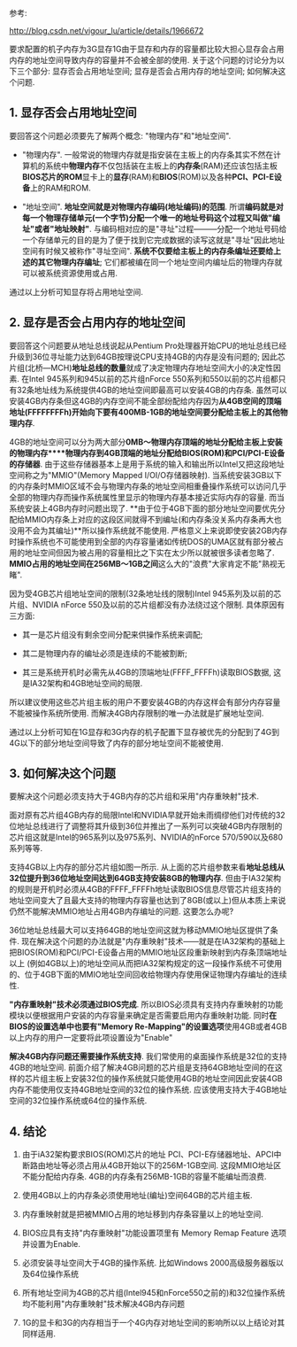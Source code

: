 参考: 

http://blog.csdn.net/vigour_lu/article/details/1966672

要求配置的机子内存为3G显存1G由于显存和内存的容量都比较大担心显存会占用内存的地址空间导致内存的容量并不会被全部的使用. 关于这个问题的讨论分为以下三个部分: 显存否会占用地址空间; 显存是否会占用内存的地址空间; 如何解决这个问题. 

## 1. 显存否会占用地址空间

要回答这个问题必须要先了解两个概念: "物理内存"和"地址空间". 

- "物理内存". 一般常说的物理内存就是指安装在主板上的内存条其实不然在计算机的系统中**物理内存**不仅包括装在主板上的**内存条**(RAM)还应该包括主板**BIOS芯片的ROM**显卡上的**显存**(RAM)和**BIOS**(ROM)以及各种**PCI、PCI-E设备**上的RAM和ROM. 

- "地址空间". **地址空间就是对物理内存编码(地址编码)的范围**. 所谓**编码就是对每一个物理存储单元(一个字节)分配一个唯一的地址号码这个过程又叫做"编址"或者"地址映射"**. 与编码相对应的是"寻址"过程———分配一个地址号码给一个存储单元的目的是为了便于找到它完成数据的读写这就是"寻址"因此地址空间有时候又被称作"寻址空间". **系统不仅要给主板上的内存条编址还要给上述的其它物理内存编址**; 它们都被编在同一个地址空间内编址后的物理内存就可以被系统资源使用或占用. 

通过以上分析可知显存将占用地址空间. 

## 2. 显存是否会占用内存的地址空间

要回答这个问题要从地址总线说起从Pentium Pro处理器开始CPU的地址总线已经升级到36位寻址能力达到64GB按理说CPU支持4GB的内存是没有问题的; 因此芯片组(北桥—MCH)**地址总线的数量**就成了决定物理内存地址空间大小的决定性因素. 在Intel 945系列和945以前的芯片组nForce 550系列和550以前的芯片组都只有32条地址线为系统提供4GB的地址空间即最高可以安装4GB的内存条. 虽然可以安装4GB内存条但这4GB的内存空间不能全部纷配给内存因为**从4GB空间的顶端地址(FFFFFFFFh)开始向下要有400MB-1GB的地址空间要分配给主板上的其他物理内存**. 

4GB的地址空间可以分为两大部分**0MB～物理内存顶端的地址分配给主板上安装的物理内存****物理内存到4GB顶端的地址分配给BIOS(ROM)和PCI/PCI-E设备的存储器**. 由于这些存储器基本上是用于系统的输入和输出所以Intel又把这段地址空间称之为"MMIO"(Memory Mapped I/OI/O存储器映射). 当系统安装3GB以下的内存条时MMIO区域不会与物理内存条的地址空间相重叠操作系统可以访问几乎全部的物理内存而操作系统属性里显示的物理内存基本接近实际内存的容量. 而当系统安装上4GB内存时问题出现了. **由于位于4GB下面的部分地址空间要优先分配给MMIO内存条上对应的这段区间就得不到编址(和内存条没关系内存条再大也没用不会为其编址)**所以操作系统就不能使用. 严格意义上来说即使安装2GB内存时操作系统也不可能使用到全部的内存容量诸如传统DOS的UMA区就有部分被占用的地址空间但因为被占用的容量相比之下实在太少所以就被很多读者忽略了. **MMIO占用的地址空间在256MB～1GB之间**这么大的"浪费"大家肯定不能"熟视无睹". 

因为受4GB芯片组地址空间的限制(32条地址线的限制)Intel 945系列及以前的芯片组、NVIDIA nForce 550及以前的芯片组都没有办法绕过这个限制. 具体原因有三方面: 

- 其一是芯片组没有剩余空间分配来供操作系统来调配; 

- 其二是物理内存的编址必须是连续的不能被割断; 

- 其三是系统开机时必需先从4GB的顶端地址(FFFF_FFFFh)读取BIOS数据, 这是IA32架构和4GB地址空间的局限.  

所以建议使用这些芯片组主板的用户不要安装4GB的内存这样会有部分内存容量不能被操作系统所使用. 而解决4GB内存限制的唯一办法就是扩展地址空间. 

通过以上分析可知在1G显存和3G内存的机子配置下显存被优先的分配到了4G到4G以下的部分地址空间导致了内存的部分地址空间不能被使用. 

## 3. 如何解决这个问题

要解决这个问题必须支持大于4GB内存的芯片组和采用"内存重映射"技术. 

面对原有芯片组4GB内存的局限Intel和NVIDIA早就开始未雨绸缪他们对传统的32位地址总线进行了调整将其升级到36位并推出了一系列可以突破4GB内存限制的芯片组这就是Intel的965系列以及975系列、NVIDIA的nForce 570/590以及680系列等等. 
    
支持4GB以上内存的部分芯片组如图一所示.  从上面的芯片组参数来看**地址总线从32位提升到36位地址空间达到64GB支持安装8GB的物理内存**. 但由于IA32架构的规则是开机时必须从4GB的FFFF_FFFFh地址读取BIOS信息尽管芯片组支持的地址空间变大了且最大支持的物理内存容量也达到了8GB(或以上)但从本质上来说仍然不能解决MMIO地址占用4GB内存编址的问题. 这要怎么办呢? 

36位地址总线最大可以支持64GB的地址空间这就为移动MMIO地址区提供了条件. 现在解决这个问题的办法就是"内存重映射"技术——就是在IA32架构的基础上把BIOS(ROM)和PCI/PCI-E设备占用的MMIO地址区段重新映射到内存条顶端地址以上 (例如4GB以上)的地址空间从而把IA32架构规定的这一段操作系统不可使用的、位于4GB下面的MMIO地址空间回收给物理内存使用保证物理内存编址的连续性. 

**"内存重映射"技术必须通过BIOS完成**. 所以BIOS必须具有支持内存重映射的功能模块以便根据用户安装的内存容量来确定是否需要启用内存重映射功能. 同时**在BIOS的设置选单中也要有"Memory Re-Mapping"的设置选项**使用4GB或者4GB以上内存的用户一定要将此项设置设为"Enable"

**解决4GB内存问题还需要操作系统支持**. 我们常使用的桌面操作系统是32位的支持4GB的地址空间. 前面介绍了解决4GB问题的芯片组是支持64GB地址空间的在这样的芯片组主板上安装32位的操作系统就只能使用4GB的地址空间因此安装4GB内存不能使用仅支持4GB地址空间的32位的操作系统. 应该使用支持大于4GB地址空间的32位操作系统或64位的操作系统. 

## 4. 结论

1. 由于iA32架构要求BIOS(ROM)芯片的地址 PCI、PCI-E存储器地址、APCI中断路由地址等必须占用从4GB开始以下的256M-1GB空间. 这段MMIO地址区不能分配给内存条. 4GB的内存条有256MB-1GB的容量不能编址而浪费.  

2. 使用4GB以上的内存条必须使用地址(编址)空间64GB的芯片组主板.   

3. 内存重映射就是把被MMIO占用的地址移到内存条容量以上的地址空间.  

4. BIOS应具有支持"内存重映射"功能设置项里有 Memory Remap Feature 选项并设置为Enable.  

5. 必须安装寻址空间大于4GB的操作系统. 比如Windows 2000高级服务器版以及64位操作系统 

6. 所有地址空间为4GB的芯片组(Intel945和nForce550之前的)和32位操作系统均不能利用"内存重映射"技术解决4GB内存问题

7. 1G的显卡和3G的内存相当于一个4G内存对地址空间的影响所以以上结论对其同样适用. 